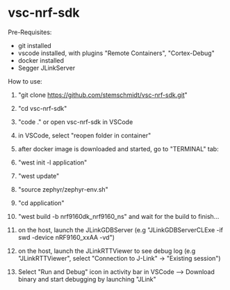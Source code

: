 # vsc-nrf-sdk
Pre-Requisites:
- git installed
- vscode installed, with plugins "Remote Containers", "Cortex-Debug"
- docker installed
- Segger JLinkServer

How to use:
1. "git clone https://github.com/stemschmidt/vsc-nrf-sdk.git"
2. "cd vsc-nrf-sdk"
3. "code ." or open vsc-nrf-sdk in VSCode
4. in VSCode, select "reopen folder in container"
5. after docker image is downloaded and started, go to "TERMINAL" tab:
6. "west init -l application"
7. "west update"
8. "source zephyr/zephyr-env.sh"
9. "cd application"
10. "west build -b nrf9160dk_nrf9160_ns" and wait for the build to finish...

11. on the host, launch the JLinkGDBServer (e.g "JLinkGDBServerCLExe -if swd -device nRF9160_xxAA -vd")
12. on the host, launch the JLinkRTTViewer to see debug log (e.g "JLinkRTTViewer", select "Connection to J-Link" -> "Existing session")

13. Select "Run and Debug" icon in activity bar in VSCode --> Download binary and start debugging by launching "JLink" 


